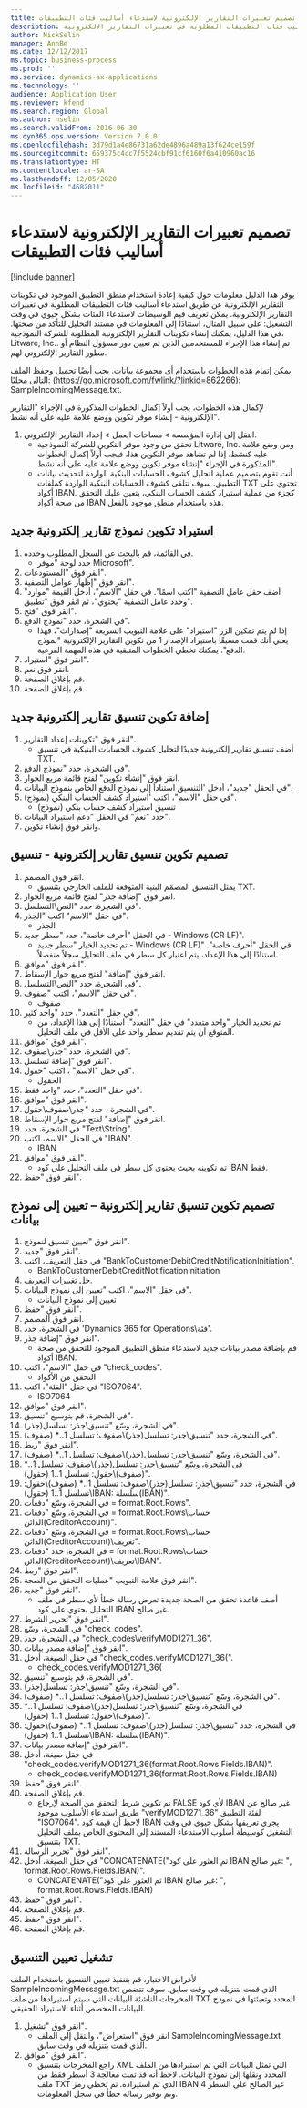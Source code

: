 ```yaml
---
title: تصميم تعبيرات التقارير الإلكترونية لاستدعاء أساليب فئات التطبيقات
description: يوفر هذا الدليل معلومات حول كيفية إعادة استخدام منطق التطبيق الموجود في تكوينات التقارير الإلكترونية عن طريق استدعاء أساليب فئات التطبيقات المطلوبة في تعبيرات التقارير الإلكترونية.
author: NickSelin
manager: AnnBe
ms.date: 12/12/2017
ms.topic: business-process
ms.prod: ''
ms.service: dynamics-ax-applications
ms.technology: ''
audience: Application User
ms.reviewer: kfend
ms.search.region: Global
ms.author: nselin
ms.search.validFrom: 2016-06-30
ms.dyn365.ops.version: Version 7.0.0
ms.openlocfilehash: 3d79d1a4e86731a62de4896a489a13f624ce159f
ms.sourcegitcommit: 659375c4cc7f5524cbf91cf6160f6a410960ac16
ms.translationtype: HT
ms.contentlocale: ar-SA
ms.lasthandoff: 12/05/2020
ms.locfileid: "4682011"
---
```

# <a name="design-er-expressions-to-call-application-class-methods"></a>تصميم تعبيرات التقارير الإلكترونية لاستدعاء أساليب فئات التطبيقات

[!include [banner](../../includes/banner.md)]

يوفر هذا الدليل معلومات حول كيفية إعادة استخدام منطق التطبيق الموجود في تكوينات التقارير الإلكترونية عن طريق استدعاء أساليب فئات التطبيقات المطلوبة في تعبيرات التقارير الإلكترونية. يمكن تعريف قيم الوسيطات لاستدعاء الفئات بشكل حيوي في وقت التشغيل: على سبيل المثال، استنادًا إلى المعلومات في مستند التحليل للتأكد من صحتها. في هذا الدليل، يمكنك إنشاء تكوينات التقارير الإلكترونية المطلوبة للشركة النموذجية، Litware, Inc.. تم إنشاء هذا الإجراء للمستخدمين الذين تم تعيين دور مسؤول النظام أو مطور التقارير الإلكتروني لهم. 

يمكن إتمام هذه الخطوات باستخدام أي مجموعة بيانات. يجب أيضًا تحميل وحفظ الملف التالي محليًا: (https://go.microsoft.com/fwlink/?linkid=862266): SampleIncomingMessage.txt.

لإكمال هذه الخطوات، يجب أولاً إكمال الخطوات المذكورة في الإجراء "التقارير الإلكترونية - إنشاء موفر تكوين ووضع علامة عليه على أنه نشط".

1. انتقل إلى إدارة المؤسسة > مساحات العمل‬ > إعداد التقارير الإلكتروني‬.
    * تحقق من وجود موفر التكوين للشركة النموذجية Litware, Inc. ومن وضع علامة عليه كنشط. إذا لم تشاهد موفر التكوين هذا، فيجب أولاً إكمال الخطوات المذكورة في الإجراء "إنشاء موفر تكوين ووضع علامة عليه على أنه نشط‬".   
    * أنت تقوم بتصميم عملية لتحليل كشوف الحسابات البنكية الواردة لتحديث بيانات التطبيق. سوف تتلقى كشوف الحسابات البنكية الواردة كملفات TXT تحتوي على أكواد IBAN. كجزء من عملية استيراد كشف الحساب البنكي، يتعين عليك التحقق من صحة أكواد IBAN هذه باستخدام منطق موجود بالفعل.   

## <a name="import-a-new-er-model-configuration"></a>استيراد تكوين نموذج تقارير إلكترونية جديد
1. في القائمة، قم بالبحث عن السجل المطلوب وحدده.
    * حدد لوحة "موفر Microsoft".  
2. انقر فوق "المستودعات".
3. انقر فوق "إظهار عوامل التصفية".
4. أضف حقل عامل التصفية "اكتب اسمًا". في حقل "الاسم"، أدخل القيمة "موارد" وحدد عامل التصفية "يحتوي"، ثم انقر فوق "تطبيق".
5. انقر فوق "فتح".
6. في الشجرة، حدد "نموذج الدفع".
    * إذا لم يتم تمكين الزر "استيراد" على علامة التبويب السريعة "إصدارات"، فهذا يعني أنك قمت مسبقًا باستيراد الإصدار 1 من تكوين التقارير الإلكترونية "نموذج الدفع". يمكنك تخطي الخطوات المتبقية في هذه المهمة الفرعية.   
7. انقر فوق "استيراد".
8. انقر فوق نعم.
9. قم بإغلاق الصفحة.
10. قم بإغلاق الصفحة.

## <a name="add-a-new-er-format-configuration"></a>إضافة تكوين تنسيق تقارير إلكترونية جديد
1. انقر فوق "تكوينات إعداد التقارير‬".
    * أضف تنسيق تقارير إلكترونية جديدًا لتحليل كشوف الحسابات البنيكية في تنسيق TXT.  
2. في الشجرة، حدد "نموذج الدفع".
3. انقر فوق "إنشاء تكوين" لفتح قائمة مربع الحوار.
4. في الحقل "جديد"، أدخل 'التنسيق استناداً إلى نموذج الدفع الخاص بنموذج البيانات".
5. في حقل "الاسم"، اكتب 'استيراد كشف الحساب البنكي (نموذج)".
    * تنسيق استيراد كشف حساب بنكي (نموذج)  
6. حدد "نعم" في الحقل "دعم استيراد البيانات".
7. وانقر فوق إنشاء تكوين.

## <a name="design-the-er-format-configuration---format"></a>تصميم تكوين تنسيق تقارير إلكترونية - تنسيق
1. انقر فوق المصمم.
    * يمثل التنسيق المصمّم البنية المتوقعة للملف الخارجي بتنسيق TXT.  
2. انقر فوق "إضافة جذر" لفتح قائمة مربع الحوار‬.
3. في الشجرة، حدد "النص\التسلسل".
4. في حقل "الاسم" اكتب "الجذر‬".
    * الجذر  
5. في الحقل "أحرف خاصة‬"، حدد "سطر جديد - Windows (CR LF)".
    * تم تحديد الخيار "سطر جديد - Windows (CR LF)" في الحقل "أحرف خاصة‬". استنادًا إلى هذا الإعداد، يتم اعتبار كل سطر في ملف التحليل سجلاً منفصلاً.  
6. انقر فوق "موافق".
7. انقر فوق "إضافة" لفتح مربع حوار الإسقاط‬.
8. في الشجرة، حدد "النص\التسلسل".
9. في حقل "الاسم"، اكتب "صفوف".
    * صفوف  
10. في حقل "التعدد"، حدد "واحد كثير‬".
    * تم تحديد الخيار "واحد متعدد" في حقل "التعدد". استنادًا إلى هذا الإعداد، من المتوقع أن يتم تقديم سطر واحد على الأقل في ملف التحليل.  
11. انقر فوق "موافق".
12. في الشجرة، حدد "جذر\صفوف".
13. انقر فوق "إضافة تسلسل".
14. في حقل "الاسم" ، اكتب "حقول".
    * الحقول  
15. في حقل "التعدد"، حدد "واحد فقط‬‬".
16. انقر فوق "موافق".
17. في الشجرة ، حدد "جذر\صفوف\حقول".
18. انقر فوق "إضافة" لفتح مربع حوار الإسقاط‬.
19. في الشجرة، حدد "Text\String".
20. في الحقل "الاسم، اكتب "IBAN".
    * IBAN  
21. انقر فوق "موافق".
    * تم تكوينه بحيث يحتوي كل سطر في ملف التحليل على كود IBAN فقط.  
22. انقر فوق "حفظ".

## <a name="design-the-er-format-configuration--mapping-to-data-model"></a>تصميم تكوين تنسيق تقارير إلكترونية – تعيين إلى نموذج بيانات
1. انقر فوق "تعيين تنسيق لنموذج‬".
2. انقر فوق "جديد".
3. في حقل التعريف، اكتب "BankToCustomerDebitCreditNotificationInitiation".
    * BankToCustomerDebitCreditNotificationInitiation  
4. حل تغييرات التعريف.
5. في حقل "الاسم"، اكتب "تعيين إلى نموذج البيانات‬".
    * تعيين إلى نموذج البيانات  
6. انقر فوق "حفظ".
7. انقر فوق المصمم.
8. في الشجرة، حدد 'Dynamics 365 for Operations\فئة'.
9. انقر فوق "إضافة جذر".
    * قم بإضافة مصدر بيانات جديد لاستدعاء منطق التطبيق الموجود للتحقق من صحة أكواد IBAN.  
10. في حقل "الاسم"، اكتب "check_codes".
    * التحقق من الأكواد  
11. في حقل "الفئة"، اكتب "ISO7064".
    * ISO7064  
12. انقر فوق "موافق".
13. في الشجرة، قم بتوسيع "تنسيق".
14. في الشجرة، وسّع "تنسيق\جذر: تسلسل(جذر)".
15. في الشجرة، حدد "تنسيق\جذر: تسلسل(جذر)\صفوف: تسلسل 1..* (صفوف)".
16. انقر فوق "ربط".
17. في الشجرة، وسّع "تنسيق\جذر: تسلسل(جذر)\صفوف: تسلسل 1..* (صفوف)".
18. في الشجرة، وسّع "تنسيق\جذر: تسلسل(جذر)\صفوف: تسلسل 1..* (صفوف)\حقول: تسلسل 1..1 (حقول)".
19. في الشجرة، حدد "تنسيق\جذر: تسلسل(جذر)\صفوف: تسلسل 1..* (صفوف)\حقول: تسلسل 1..1 (حقول)\IBAN: سلسلة(IBAN)".
20. في الشجرة، وسّع "دفعات = format.Root.Rows".
21. في الشجرة، وسّع "دفعات = format.Root.Rows\حساب الدائن(CreditorAccount)".
22. في الشجرة، وسّع "دفعات = format.Root.Rows\حساب الدائن(CreditorAccount)\تعريف".
23. في الشجرة، حدد "دفعات = format.Root.Rows\حساب الدائن(CreditorAccount)\تعريف\IBAN".
24. انقر فوق "ربط".
25. انقر فوق علامة التبويب "عمليات التحقق من الصحة".
26. انقر فوق "جديد".
    * أضف قاعدة تحقق من الصحة جديدة تعرض رسالة خطأ لأي سطر في ملف التحليل يحتوي على كود IBAN غير صالح.  
27. انقر فوق "تحرير الشرط".
28. في الشجرة، وسّع "check_codes".
29. في الشجرة، حدد "check_codes\verifyMOD1271_36".
30. انقر فوق "إضافة مصدر بيانات".
31. في حقل الصيغة، أدخل "check_codes.verifyMOD1271_36(".
    * check_codes.verifyMOD1271_36(  
32. في الشجرة، قم بتوسيع "تنسيق".
33. في الشجرة، وسّع "تنسيق\جذر: تسلسل(جذر)".
34. في الشجرة، وسّع "تنسيق\جذر: تسلسل(جذر)\صفوف: تسلسل 1..* (صفوف)".
35. في الشجرة، وسّع "تنسيق\جذر: تسلسل(جذر)\صفوف: تسلسل 1..* (صفوف)\حقول: تسلسل 1..1 (حقول)".
36. في الشجرة، حدد "تنسيق\جذر: تسلسل(جذر)\صفوف: تسلسل 1..* (صفوف)\حقول: تسلسل 1..1 (حقول)\IBAN: سلسلة(IBAN)".
37. انقر فوق "إضافة مصدر بيانات".
38. في حقل صيغة، أدخل "check_codes.verifyMOD1271_36(format.Root.Rows.Fields.IBAN)".
    * check_codes.verifyMOD1271_36(format.Root.Rows.Fields.IBAN)  
39. انقر فوق "حفظ".
40. قم بإغلاق الصفحة.
    * تم تكوين شرط التحقق من الصحة لإرجاع FALSE لأي كود IBAN غير صالح عن طريق استدعاء الأسلوب موجود "verifyMOD1271_36" لفئة التطبيق "ISO7064". لاحظ أن قيمة كود IBAN يجري تعريفها بشكل حيوي في وقت التشغيل كوسيطة أسلوب الاستدعاء المستند إلى المحتوى الخاص بملف التحليل بتنسيق TXT.   
41. انقر فوق "تحرير الرسالة".
42. في حقل الصيغة، أدخل "CONCATENATE("تم العثور على كود IBAN غير صالح:  ", format.Root.Rows.Fields.IBAN)".
    * CONCATENATE("تم العثور على كود IBAN غير صالح:  ", format.Root.Rows.Fields.IBAN)  
43. انقر فوق "حفظ".
44. قم بإغلاق الصفحة.
45. انقر فوق "حفظ".
46. قم بإغلاق الصفحة.

## <a name="run-the-format-mapping"></a>تشغيل تعيين التنسيق
لأغراض الاختبار، قم بتنفيذ تعيين التنسيق باستخدام الملف SampleIncomingMessage.txt الذي قمت بتنزيله في وقت سابق. سوف تتضمن المخرجات الناشئة البيانات التي سيتم استيرادها من ملف TXT المحدد وتعبئتها في نموذج البيانات المخصص أثناء الاستيراد الحقيقي.   
1. انقر فوق "تشغيل".
    * انقر فوق "استعراض"، وانتقل إلى الملف SampleIncomingMessage.txt الذي قمت بتنزيله في وقت سابق.  
2. انقر فوق "موافق".
    * راجع المخرجات بتنسيق XML التي تمثل البيانات التي تم استيرادها من الملف المحدد ونقلها إلى نموذج البيانات. لاحظ أنه قد تمت معالجة 3 أسطر فقط من ملف TXT الذي تم استيراده. تم تخطي رمز IBAN غير الصالح على السطر 4 وتم توفير رسالة خطأ في سجل المعلومات.  

